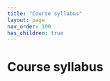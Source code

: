 ```yaml
---
title: "Course syllabus"
layout: page
nav_order: 100
has_children: true
---
```


# Course syllabus

